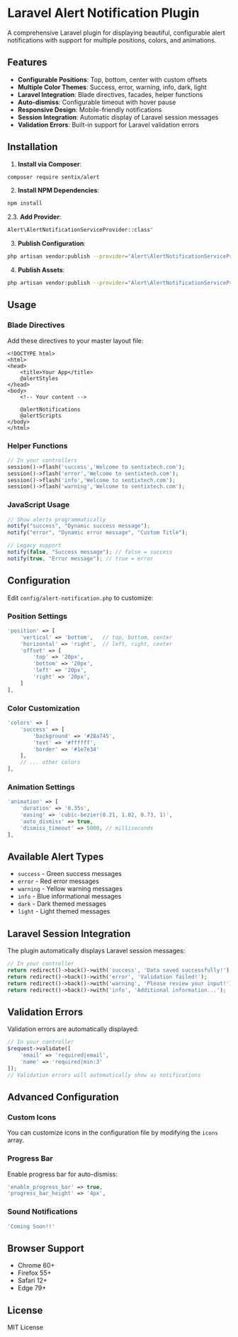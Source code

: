 # Laravel Alert Notification Plugin

A comprehensive Laravel plugin for displaying beautiful, configurable alert notifications with support for multiple positions, colors, and animations.

## Features

- **Configurable Positions**: Top, bottom, center with custom offsets
- **Multiple Color Themes**: Success, error, warning, info, dark, light
- **Laravel Integration**: Blade directives, facades, helper functions
- **Auto-dismiss**: Configurable timeout with hover pause
- **Responsive Design**: Mobile-friendly notifications
- **Session Integration**: Automatic display of Laravel session messages
- **Validation Errors**: Built-in support for Laravel validation errors

## Installation

1. **Install via Composer**:

```bash
composer require sentix/alert
```

2. **Install NPM Dependencies**:

```bash
npm install
```

2.3. **Add Provider**:

```bash
Alert\AlertNotificationServiceProvider::class"
```

3. **Publish Configuration**:

```bash
php artisan vendor:publish --provider="Alert\AlertNotificationServiceProvider" --tag="config"
```

4. **Publish Assets**:

```bash
php artisan vendor:publish --provider="Alert\AlertNotificationServiceProvider" --tag="assets"
```

## Usage

### Blade Directives

Add these directives to your master layout file:

```blade
<!DOCTYPE html>
<html>
<head>
    <title>Your App</title>
    @alertStyles
</head>
<body>
    <!-- Your content -->

    @alertNotifications
    @alertScripts
</body>
</html>
```

### Helper Functions

```php
// In your controllers
session()->flash('success','Welcome to sentixtech.com');
session()->flash('error','Welcome to sentixtech.com');
session()->flash('info','Welcome to sentixtech.com');
session()->flash('warning','Welcome to sentixtech.com');
```

### JavaScript Usage

```javascript
// Show alerts programmatically
notify("success", "Dynamic success message");
notify("error", "Dynamic error message", "Custom Title");

// Legacy support
notify(false, "Success message"); // false = success
notify(true, "Error message"); // true = error
```

## Configuration

Edit `config/alert-notification.php` to customize:

### Position Settings

```php
'position' => [
    'vertical' => 'bottom',   // top, bottom, center
    'horizontal' => 'right',  // left, right, center
    'offset' => [
        'top' => '20px',
        'bottom' => '20px',
        'left' => '20px',
        'right' => '20px',
    ]
],
```

### Color Customization

```php
'colors' => [
    'success' => [
        'background' => '#28a745',
        'text' => '#ffffff',
        'border' => '#1e7e34'
    ],
    // ... other colors
],
```

### Animation Settings

```php
'animation' => [
    'duration' => '0.35s',
    'easing' => 'cubic-bezier(0.21, 1.02, 0.73, 1)',
    'auto_dismiss' => true,
    'dismiss_timeout' => 5000, // milliseconds
],
```

## Available Alert Types

- `success` - Green success messages
- `error` - Red error messages
- `warning` - Yellow warning messages
- `info` - Blue informational messages
- `dark` - Dark themed messages
- `light` - Light themed messages

## Laravel Session Integration

The plugin automatically displays Laravel session messages:

```php
// In your controller
return redirect()->back()->with('success', 'Data saved successfully!');
return redirect()->back()->with('error', 'Validation failed!');
return redirect()->back()->with('warning', 'Please review your input!');
return redirect()->back()->with('info', 'Additional information...');
```

## Validation Errors

Validation errors are automatically displayed:

```php
// In your controller
$request->validate([
    'email' => 'required|email',
    'name' => 'required|min:3'
]);
// Validation errors will automatically show as notifications
```

## Advanced Configuration

### Custom Icons

You can customize icons in the configuration file by modifying the `icons` array.

### Progress Bar

Enable progress bar for auto-dismiss:

```php
'enable_progress_bar' => true,
'progress_bar_height' => '4px',
```

### Sound Notifications

```php
'Coming Soon!!'
```

## Browser Support

- Chrome 60+
- Firefox 55+
- Safari 12+
- Edge 79+

## License

MIT License
